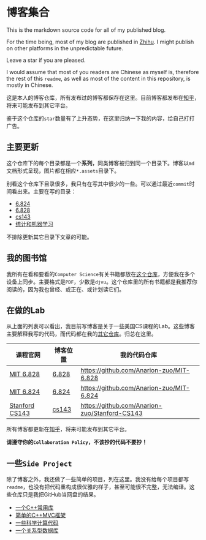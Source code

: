 # 博客集合

This is the markdown source code for all of my published blog.

For the time being, most of my blog are published in [Zhihu](https://www.zhihu.com/people/anarion). I might publish on other platforms in the unpredictable future.

Leave a star if you are pleased.

I would assume that most of you readers are Chinese as myself is, therefore the rest of this `readme`, as well as most of the content in this repository, is mostly in Chinese.

这是本人的博客仓库，所有发布过的博客都保存在这里。目前博客都发布在[知乎](https://www.zhihu.com/people/anarion)，将来可能发布到其它平台。

鉴于这个仓库的`star`数量有了上升态势，在这里归纳一下我的内容，给自己打打广告。

## 主要更新

这个仓库下的每个目录都是一个**系列**，同类博客被归到同一个目录下。博客以`md`文档形式呈现，图片都在相应`*.assets`目录下。

别看这个仓库下目录很多，我只有在写其中很少的一些。可以通过最近`commit`时间看出来。主要在写的目录：

- [6.824](./6.824)
- [6.828](./6.828)
- [cs143](./cs143)
- [统计和机器学习](./统计和机器学习)

不排除更新其它目录下文章的可能。

## 我的图书馆

我所有在看和要看的`Computer Science`有关书籍都放在[这个仓库](https://github.com/Anarion-zuo/CSLearning)，方便我在多个设备上同步。主要格式是`PDF`，少数是`djvu`。这个仓库里的所有书籍都是我推荐你阅读的，因为我也曾经、或正在、或计划读它们。

## 在做的Lab

从上面的列表可以看出，我目前写博客是关于一些美国CS课程的Lab。这些博客主要解释我写的代码，而代码都在我的[其它仓库](https://github.com/Anarion-zuo?tab=repositories)。归总在这里。

| 课程官网                                                             | 博客位置             | 我的代码仓库                                        |
| ---------------------------------------------------------------- | ---------------- | --------------------------------------------- |
| [MIT 6.828](https://pdos.csail.mit.edu/6.828/2018/schedule.html) | [6.828](./6.828) | https://github.com/Anarion-zuo/MIT-6.828      |
| [MIT 6.824](https://pdos.csail.mit.edu/6.824/schedule.html)      | [6.824](./6.824) | https://github.com/Anarion-zuo/MIT-6.824      |
| [Stanford CS143](http://web.stanford.edu/class/cs143/)           | [cs143](./cs143) | https://github.com/Anarion-zuo/Stanford-CS143 |

所有博客都更新在[知乎](https://www.zhihu.com/people/anarion)，将来可能发布到其它平台。

**请遵守你的`Collaboration Policy`，不该抄的代码不要抄！**

## 一些`Side Project`

除了博客之外，我还做了一些简单的项目，列在这里。我没有给每个项目都写`readme`，也没有把代码重构成很优雅的样子，甚至可能很不完整，无法编译。这些仓库只是我把GitHub当网盘的结果。

- [一个C++常用库](https://github.com/Anarion-zuo/AnBase)
- [简单的C++MVC框架](https://github.com/Anarion-zuo/AnMVC)
- [一些科学计算代码](https://github.com/Anarion-zuo/AnNum)
- [一个关系型数据库](https://github.com/Anarion-zuo/AnData)
